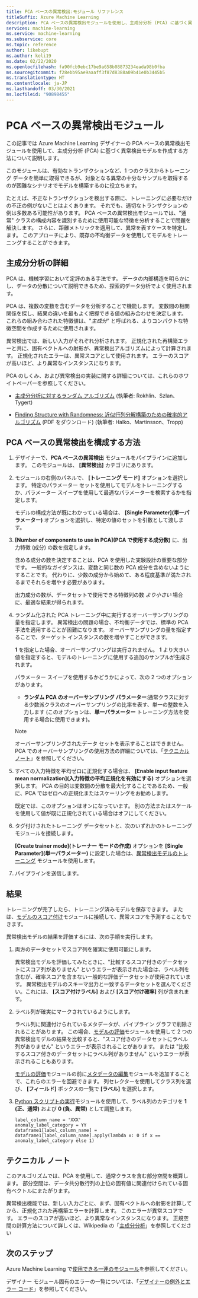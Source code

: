 ```yaml
---
title: PCA ベースの異常検出:モジュール リファレンス
titleSuffix: Azure Machine Learning
description: PCA ベースの異常検出モジュールを使用し、主成分分析 (PCA) に基づく異常検出モデルを作成する方法を学習します。
services: machine-learning
ms.service: machine-learning
ms.subservice: core
ms.topic: reference
author: likebupt
ms.author: keli19
ms.date: 02/22/2020
ms.openlocfilehash: fa90fcb9ebc17be9a658b08873234eada98b0fba
ms.sourcegitcommit: f28ebb95ae9aaaff3f87d8388a09b41e0b3445b5
ms.translationtype: HT
ms.contentlocale: ja-JP
ms.lasthandoff: 03/30/2021
ms.locfileid: "90898455"
---
```

# <a name="pca-based-anomaly-detection-module"></a>PCA ベースの異常検出モジュール

この記事では Azure Machine Learning デザイナーの PCA ベースの異常検出モジュールを使用して、主成分分析 (PCA) に基づく異常検出モデルを作成する方法について説明します。

このモジュールは、有効なトランザクションなど、1 つのクラスからトレーニング データを簡単に取得できるが、対象となる異常の十分なサンプルを取得するのが困難なシナリオでモデルを構築するのに役立ちます。 

たとえば、不正なトランザクションを検出する際に、トレーニングに必要なだけの不正の例がないことはよくあります。 それでも、適切なトランザクションの例は多数ある可能性があります。 PCA ベースの異常検出モジュールでは、"通常" クラスの構成内容を識別するために使用可能な特徴を分析することで問題を解決します。 さらに、距離メトリックを適用して、異常を表すケースを特定します。 このアプローチにより、既存の不均衡データを使用してモデルをトレーニングすることができます。

## <a name="more-about-principal-component-analysis"></a>主成分分析の詳細

PCA は、機械学習において定評のある手法です。 データの内部構造を明らかにし、データの分散について説明できるため、探索的データ分析でよく使用されます。

PCA は、複数の変数を含むデータを分析することで機能します。 変数間の相関関係を探し、結果の違いを最もよく把握できる値の組み合わせを決定します。 これらの組み合わされた特徴値は、"*主成分*" と呼ばれる、よりコンパクトな特徴空間を作成するために使用されます。

異常検出では、新しい入力がそれぞれ分析されます。 正規化された再構築エラーと共に、固有ベクトルへの射影が、異常検出アルゴリズムによって計算されます。 正規化されたエラーは、異常スコアとして使用されます。 エラーのスコアが高いほど、より異常なインスタンスになります。

PCA のしくみ、および異常検出の実装に関する詳細については、これらのホワイトペーパーを参照してください。

- [主成分分析に対するランダム アルゴリズム](https://arxiv.org/abs/0809.2274) (執筆者: Rokhlin、Szlan、Tygert)

- [Finding Structure with Randomness: 近似行列分解構築のための確率的アルゴリズム](http://users.cms.caltech.edu/~jtropp/papers/HMT11-Finding-Structure-SIREV.pdf) (PDF をダウンロード) (執筆者: Halko、Martinsson、Tropp)

## <a name="how-to-configure-pca-based-anomaly-detection"></a>PCA ベースの異常検出を構成する方法

1. デザイナーで、**PCA ベースの異常検出** モジュールをパイプラインに追加します。 このモジュールは、 **[異常検出]** カテゴリにあります。

2. モジュールの右側のパネルで、 **[トレーニング モード]** オプションを選択します。 特定のパラメーター セットを使用してモデルをトレーニングするか、パラメーター スイープを使用して最適なパラメーターを検索するかを指定します。

    モデルの構成方法が既にわかっている場合は、 **[Single Parameter]\(単一パラメーター\)** オプションを選択し、特定の値のセットを引数として渡します。

3. **[Number of components to use in PCA]\(PCA で使用する成分数\)** に、出力特徴 (成分) の数を指定します。

    含める成分の数を決定することは、PCA を使用した実験設計の重要な部分です。 一般的なガイダンスは、変数と同じ数の PCA 成分を含めないようにすることです。 代わりに、少数の成分から始めて、ある程度基準が満たされるまでそれらを増やす必要があります。

    出力成分の数が、データセットで使用できる特徴列の数 *より小さい* 場合に、最適な結果が得られます。

4. ランダム化された PCA トレーニング中に実行するオーバーサンプリングの量を指定します。 異常検出の問題の場合、不均衡データでは、標準の PCA 手法を適用することが困難になります。 オーバーサンプリングの量を指定することで、ターゲット インスタンスの数を増やすことができます。

    **1** を指定した場合、オーバーサンプリングは実行されません。 **1** より大きい値を指定すると、モデルのトレーニングに使用する追加のサンプルが生成されます。

    パラメーター スイープを使用するかどうかによって、次の 2 つのオプションがあります。

    - **ランダム PCA のオーバーサンプリング パラメーター**:通常クラスに対する少数派クラスのオーバーサンプリングの比率を表す、単一の整数を入力します (このオプションは、**単一パラメーター** トレーニング方法を使用する場合に使用できます)。

    > [!NOTE]
    > オーバーサンプリングされたデータ セットを表示することはできません。 PCA でのオーバーサンプリングの使用方法の詳細については、「[テクニカル ノート](#technical-notes)」を参照してください。

5. すべての入力特徴を平均ゼロに正規化する場合は、 **[Enable input feature mean normalization]\(入力特徴の平均正規化を有効にする\)** オプションを選択します。 PCA の目的は変数間の分散を最大化することであるため、一般に、PCA ではゼロへの正規化またはスケーリングをお勧めします。

    既定では、このオプションはオンになっています。 別の方法またはスケールを使用して値が既に正規化されている場合はオフにしてください。

6. タグ付けされたトレーニング データセットと、次のいずれかのトレーニング モジュールを接続します。

   **[Create trainer mode]\(トレーナー モードの作成\)** オプションを **[Single Parameter]\(単一パラメーター\)** に設定した場合は、[異常検出モデルのトレーニング](train-anomaly-detection-model.md) モジュールを使用します。

7. パイプラインを送信します。

## <a name="results"></a>結果

トレーニングが完了したら、トレーニング済みモデルを保存できます。 または、[モデルのスコア付け](score-model.md)モジュールに接続して、異常スコアを予測することもできます。

異常検出モデルの結果を評価するには、次の手順を実行します。

1. 両方のデータセットでスコア列を確実に使用可能にします。

    異常検出モデルを評価してみたときに、"比較するスコア付きのデータセットにスコア列がありません" というエラーが表示された場合は、ラベル列を含むが、確率スコアを含まない一般的な評価データセットが使用されています。 異常検出モデルのスキーマ出力と一致するデータセットを選んでください。これには、 **[スコア付けラベル]** および **[スコア付け確率]** 列が含まれます。

2. ラベル列が確実にマークされているようにします。

    ラベル列に関連付けられているメタデータが、パイプライン グラフで削除されることがあります。 この場合、[モデルの評価](evaluate-model.md)モジュールを使用して 2 つの異常検出モデルの結果を比較すると、"スコア付きのデータセットにラベル列がありません" というエラーが表示されることがあります。 または "比較するスコア付きのデータセットにラベル列がありません" というエラーが表示されることもあります。

    [モデルの評価](evaluate-model.md)モジュールの前に[メタデータの編集](edit-metadata.md)モジュールを追加することで、これらのエラーを回避できます。 列セレクターを使用してクラス列を選び、 **[フィールド]** ボックスの一覧で **[ラベル]** を選択します。

3. [Python スクリプトの実行](execute-python-script.md)モジュールを使用して、ラベル列のカテゴリを **1 (正、通常)** および **0 (負、異常)** として調整します。

    ````
    label_column_name = 'XXX'
    anomaly_label_category = YY
    dataframe1[label_column_name] = dataframe1[label_column_name].apply(lambda x: 0 if x == anomaly_label_category else 1)
    ````

    
## <a name="technical-notes"></a>テクニカル ノート

このアルゴリズムでは、PCA を使用して、通常クラスを含む部分空間を概算します。 部分空間は、データ共分散行列の上位の固有値に関連付けられている固有ベクトルにまたがります。 

異常検出機能では、新しい入力ごとに、まず、固有ベクトルへの射影を計算してから、正規化された再構築エラーを計算します。 このエラーが異常スコアです。 エラーのスコアが高いほど、より異常なインスタンスになります。 正規空間の計算方法について詳しくは、Wikipedia の「[主成分分析](https://wikipedia.org/wiki/Principal_component_analysis)」を参照してください 


## <a name="next-steps"></a>次のステップ

Azure Machine Learning で[使用できる一連のモジュール](module-reference.md)を参照してください。 

デザイナー モジュール固有のエラーの一覧については、「[デザイナーの例外とエラー コード](designer-error-codes.md)」を参照してください。